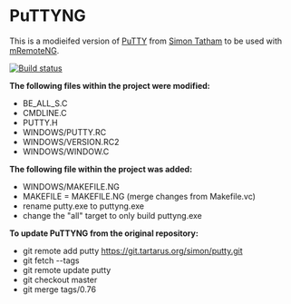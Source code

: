 # PuTTYNG

This is a modieifed version of [PuTTY](https://www.chiark.greenend.org.uk/~sgtatham/putty/latest.html) from [Simon Tatham](https://www.chiark.greenend.org.uk/~sgtatham/) to be used with [mRemoteNG](https://mremoteng.org/).

[![Build status](https://ci.appveyor.com/api/projects/status/lbux84r7mt5fh4ar/branch/master?svg=true)](https://ci.appveyor.com/project/mremoteng/puttyng-77pmq/branch/master)

**The following files within the project were modified:**
- BE_ALL_S.C
- CMDLINE.C
- PUTTY.H
- WINDOWS/PUTTY.RC
- WINDOWS/VERSION.RC2 
- WINDOWS/WINDOW.C

**The following file within the project was added:**
- WINDOWS/MAKEFILE.NG
- MAKEFILE = MAKEFILE.NG (merge changes from Makefile.vc)
- rename putty.exe to puttyng.exe
- change the "all" target to only build puttyng.exe

**To update PuTTYNG from the original repository:**
- git remote add putty https://git.tartarus.org/simon/putty.git
- git fetch --tags
- git remote update putty
- git checkout master
- git merge tags/0.76
